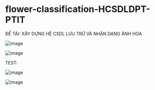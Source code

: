 # flower-classification-HCSDLDPT-PTIT

ĐỀ TÀI: XÂY DỰNG HỆ CSDL LƯU TRỮ VÀ NHẬN DẠNG ẢNH HOA

![image](https://github.com/huyinit/flower-classification-HCSDLDPT-PTIT/assets/82762841/5c436383-1918-40b7-b392-5e700ffaafee)

![image](https://github.com/huyinit/flower-classification-HCSDLDPT-PTIT/assets/82762841/48ca5b66-27df-4293-a157-c3a2fa59e1da)

TEST:

![image](https://github.com/huyinit/flower-classification-HCSDLDPT-PTIT/assets/82762841/5f1e0f49-d219-40a4-859a-8a181881b4b3)


![image](https://github.com/huyinit/flower-classification-HCSDLDPT-PTIT/assets/82762841/43d62f27-6e21-416d-8bb6-44fa92adde48)

